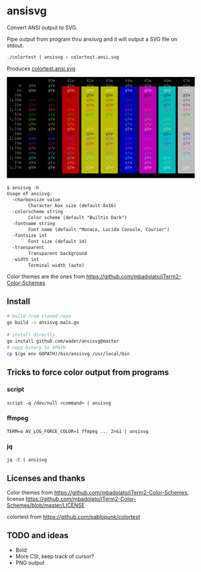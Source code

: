 # ansisvg

Convert ANSI output to SVG.

Pipe output from program thru ansisvg and it will output a SVG file on stdout.
```sh
./colortest | ansisvg > colortest.ansi.svg
 ```
Produces [colortest.ansi.svg](ansisvg/testdata/colortest.ansi.svg)

![ansisvg output for colortest](ansisvg/testdata/colortest.ansi.svg)

```
$ ansisvg -h
Usage of ansisvg:
  -charboxsize value
    	Character box size (default 8x16)
  -colorscheme string
    	Color scheme (default "Builtin Dark")
  -fontname string
    	Font name (default "Monaco, Lucida Console, Courier")
  -fontsize int
    	Font size (default 14)
  -transparent
    	Transparent background
  -width int
    	Terminal width (auto)
```

Color themes are the ones from https://github.com/mbadolato/iTerm2-Color-Schemes

## Install

```sh
# build from cloned repo
go build -o ansisvg main.go

# install directly
go install github.com/wader/ansisvg@master
# copy binary to $PATH
cp $(go env GOPATH)/bin/ansisvg /usr/local/bin
```

## Tricks to force color output from programs

### script
`script -q /dev/null <command> | ansisvg`
### ffmpeg
`TERM=a AV_LOG_FORCE_COLOR=1 ffmpeg ... 2>&1 | ansisvg`
### jq
`jq -C | ansisvg`

## Licenses and thanks

Color themes from
https://github.com/mbadolato/iTerm2-Color-Schemes,
license https://github.com/mbadolato/iTerm2-Color-Schemes/blob/master/LICENSE

colortest from https://github.com/pablopunk/colortest

## TODO and ideas
- Bold
- More CSI, keep track of cursor?
- PNG output
